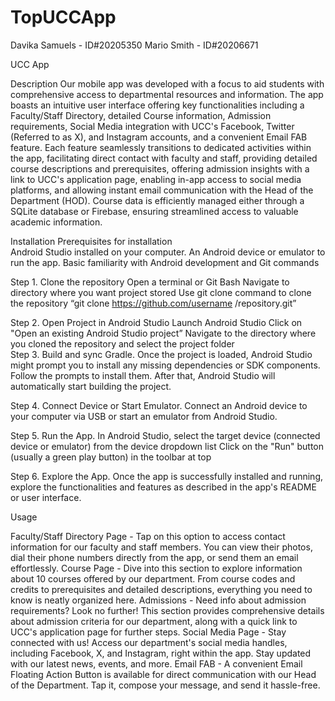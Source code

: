 # TopUCCApp
Davika Samuels - ID#20205350
Mario Smith - ID#20206671


UCC App 

Description	
Our mobile app was developed with a focus to aid students with comprehensive access to departmental resources and information. The app boasts an intuitive user interface offering key functionalities including a Faculty/Staff Directory, detailed Course information, Admission requirements, Social Media integration with UCC's Facebook, Twitter (Referred to as X), and Instagram accounts, and a convenient Email FAB feature. Each feature seamlessly transitions to dedicated activities within the app, facilitating direct contact with faculty and staff, providing detailed course descriptions and prerequisites, offering admission insights with a link to UCC's application page, enabling in-app access to social media platforms, and allowing instant email communication with the Head of the Department (HOD). Course data is efficiently managed either through a SQLite database or Firebase, ensuring streamlined access to valuable academic information. 




Installation 
Prerequisites for installation  
Android Studio installed on your computer.
An Android device or emulator to run the app.
Basic familiarity with Android development and Git commands

Step 1. Clone the repository
Open a terminal or Git Bash 
Navigate to directory where you want project stored 
Use git clone command to clone the repository 
“git clone https://github.com/username /repository.git”

Step 2. Open Project in Android Studio 
	Launch Android Studio
	Click on "Open an existing Android Studio project”
	Navigate to the directory where you cloned the repository and select the project folder  
Step 3. Build and sync Gradle.
Once the project is loaded, Android Studio might prompt you to install any missing dependencies or SDK components. Follow the prompts to install them.
After that, Android Studio will automatically start building the project.

Step 4. Connect Device or Start Emulator.
	Connect an Android device to your computer via USB or start an emulator from Android Studio.

Step 5. Run the App. 
In Android Studio, select the target device (connected device or emulator) from the device dropdown list
Click on the "Run" button (usually a green play button) in the toolbar at top 

Step 6. Explore the App.
	Once the app is successfully installed and running, explore the functionalities and features as described in 	the app's README or user interface.



Usage 
 
Faculty/Staff Directory Page  - Tap on this option to access contact information for our faculty and staff members. You can view their photos, dial their phone numbers directly from the app, or send them an email effortlessly.
Course Page - Dive into this section to explore information about 10 courses offered by our department. From course codes and credits to prerequisites and detailed descriptions, everything you need to know is neatly organized here.
Admissions - Need info about admission requirements? Look no further! This section provides comprehensive details about admission criteria for our department, along with a quick link to UCC's application page for further steps.
Social Media Page - Stay connected with us! Access our department's social media handles, including Facebook, X, and Instagram, right within the app. Stay updated with our latest news, events, and more.
Email FAB - A convenient Email Floating Action Button is available for direct communication with our Head of the Department. Tap it, compose your message, and send it hassle-free.
